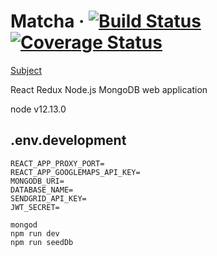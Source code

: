 # Matcha &middot; [![Build Status](https://travis-ci.com/sevngo/matcha.svg?branch=master)](https://travis-ci.com/sevngo/matcha) [![Coverage Status](https://coveralls.io/repos/github/sevngo/matcha/badge.svg?branch=Add_coveralls)](https://coveralls.io/github/sevngo/matcha?branch=Add_coveralls)

[Subject](https://github.com/sevngo/Matcha/blob/master/subject.pdf)

React Redux Node.js MongoDB web application

node v12.13.0

## .env.development

```
REACT_APP_PROXY_PORT=
REACT_APP_GOOGLEMAPS_API_KEY=
MONGODB_URI=
DATABASE_NAME=
SENDGRID_API_KEY=
JWT_SECRET=
```

```
mongod
npm run dev
npm run seedDb
```
